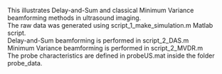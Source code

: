 This illustrates Delay-and-Sum and classical Minimum Variance beamforming methods in ultrasound imaging.<br>
The raw data was generated using script_1_make_simulation.m Matlab script.<br>
Delay-and-Sum beamforming is performed in script_2_DAS.m <br>
Minimum Variance beamforming is performed in script_2_MVDR.m <br>
The probe characteristics are defined in probeUS.mat inside the folder probe_data.
